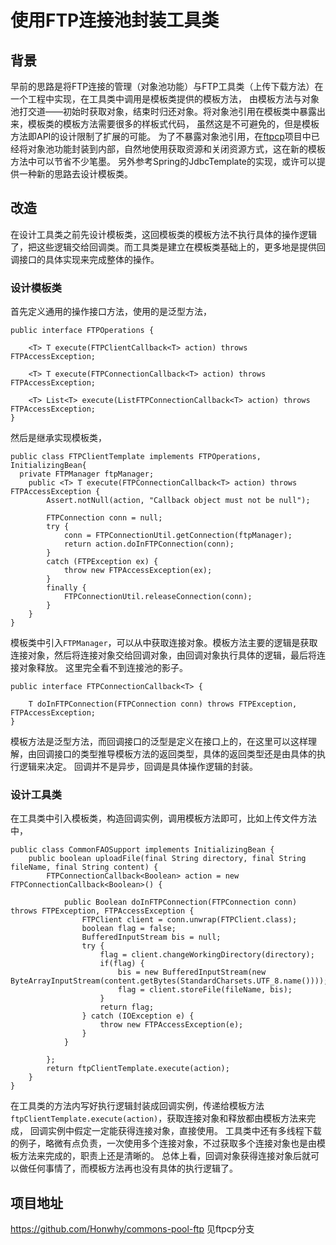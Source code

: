 # 使用FTP连接池封装工具类
## 背景
早前的思路是将FTP连接的管理（对象池功能）与FTP工具类（上传下载方法）在一个工程中实现，在工具类中调用是模板类提供的模板方法，
由模板方法与对象池打交道——初始时获取对象，结束时归还对象。将对象池引用在模板类中暴露出来，模板类的模板方法需要很多的样板式代码，
虽然这是不可避免的，但是模板方法即API的设计限制了扩展的可能。
为了不暴露对象池引用，在[ftpcp](https://github.com/Honwhy/ftpcp)项目中已经将对象池功能封装到内部，自然地使用获取资源和关闭资源方式，这在新的模板方法中可以节省不少笔墨。
另外参考Spring的JdbcTemplate的实现，或许可以提供一种新的思路去设计模板类。

## 改造
在设计工具类之前先设计模板类，这回模板类的模板方法不执行具体的操作逻辑了，把这些逻辑交给回调类。而工具类是建立在模板类基础上的，更多地是提供回调接口的具体实现来完成整体的操作。
### 设计模板类
首先定义通用的操作接口方法，使用的是泛型方法，
```
public interface FTPOperations {
	
	<T> T execute(FTPClientCallback<T> action) throws FTPAccessException;
	
	<T> T execute(FTPConnectionCallback<T> action) throws FTPAccessException;
	
	<T> List<T> execute(ListFTPConnectionCallback<T> action) throws FTPAccessException;
}
```
然后是继承实现模板类，
```
public class FTPClientTemplate implements FTPOperations, InitializingBean{
  private FTPManager ftpManager;
	public <T> T execute(FTPConnectionCallback<T> action) throws FTPAccessException {
		Assert.notNull(action, "Callback object must not be null");

		FTPConnection conn = null;
		try {
			conn = FTPConnectionUtil.getConnection(ftpManager);
			return action.doInFTPConnection(conn);
		}
		catch (FTPException ex) {
			throw new FTPAccessException(ex);
		}
		finally {
			FTPConnectionUtil.releaseConnection(conn);
		}
	}
}
```
模板类中引入`FTPManager`，可以从中获取连接对象。模板方法主要的逻辑是获取连接对象，然后将连接对象交给回调对象，由回调对象执行具体的逻辑，最后将连接对象释放。
这里完全看不到连接池的影子。
```
public interface FTPConnectionCallback<T> {

	T doInFTPConnection(FTPConnection conn) throws FTPException, FTPAccessException;
}
```
模板方法是泛型方法，而回调接口的泛型是定义在接口上的，在这里可以这样理解，由回调接口的类型推导模板方法的返回类型，具体的返回类型还是由具体的执行逻辑来决定。
回调并不是异步，回调是具体操作逻辑的封装。
### 设计工具类
在工具类中引入模板类，构造回调实例，调用模板方法即可，比如上传文件方法中，
```
public class CommonFAOSupport implements InitializingBean {
	public boolean uploadFile(final String directory, final String fileName, final String content) {
		FTPConnectionCallback<Boolean> action = new FTPConnectionCallback<Boolean>() {

			public Boolean doInFTPConnection(FTPConnection conn) throws FTPException, FTPAccessException {
				FTPClient client = conn.unwrap(FTPClient.class);
				boolean flag = false;
				BufferedInputStream bis = null;
				try {
					flag = client.changeWorkingDirectory(directory);
					if(flag) {
						bis = new BufferedInputStream(new ByteArrayInputStream(content.getBytes(StandardCharsets.UTF_8.name())));
						flag = client.storeFile(fileName, bis);
					}
					return flag;
				} catch (IOException e) {
					throw new FTPAccessException(e);
				}
			}
			
		};
		return ftpClientTemplate.execute(action);
	}
}
```
在工具类的方法内写好执行逻辑封装成回调实例，传递给模板方法`ftpClientTemplate.execute(action)`，获取连接对象和释放都由模板方法来完成，
回调实例中假定一定能获得连接对象，直接使用。
工具类中还有多线程下载的例子，略微有点负责，一次使用多个连接对象，不过获取多个连接对象也是由模板方法来完成的，职责上还是清晰的。
总体上看，回调对象获得连接对象后就可以做任何事情了，而模板方法再也没有具体的执行逻辑了。
## 项目地址
https://github.com/Honwhy/commons-pool-ftp 见ftpcp分支
